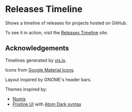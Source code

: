 # Releases Timeline

Shows a timeline of releases for projects hosted on GitHub.

To see it in action, visit the [Releases Timeline](https://hebarusan.github.io/releases-timeline) site.

## Acknowledgements

Timelines generated by [vis.js](http://visjs.org/docs/timeline/).

Icons from [Google Material Icons](https://material.io/icons/).

Layout inspired by GNOME's header bars.

Themes inspired by:

- [Numix](https://numixproject.org/)
- [Pristine UI](https://atom.io/themes/pristine-ui) with [Atom Dark syntax](https://atom.io/themes/github-atom-dark-syntax)

